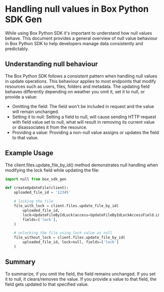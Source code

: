 # Handling null values in Box Python SDK Gen

While using Box Python SDK it's important to understand how null values behave. This document provides a general overview of null value behaviour in Box Python SDK to help developers manage data consistently and predictably.

## Understanding null behaviour

The Box Python SDK follows a consistent pattern when handling null values in update operations. This behaviour applies to most endpoints that modify resources such as users, files, folders and metadata. The updating field behaves differently depending on weather you omit it, set it to null, or provide a value:

- Omitting the field: The field won't be included in request and the value will remain unchanged.
- Setting it to null: Setting a field to null, will cause sending HTTP request with field value set to null, what will result in removing its current value or disassociates it from the resource.
- Providing a value: Providing a non-null value assigns or updates the field to that value.

## Example Usage

The client.files.update_file_by_id() method demonstrates null handling when modifying the lock field while updating the file:

```python
import null from box_sdk_gen

def createUpdateFile(client):
    uploaded_file_id = '12345'

    # locking the file
    file_with_lock = client.files.update_file_by_id(
        uploaded_file_id,
        lock=UpdateFileByIdLock(access=UpdateFileByIdLockAccessField.LOCK),
        fields=['lock'],
    )

    # unlocking the file using lock value as null
    file_without_lock = client.files.update_file_by_id(
        uploaded_file_id, lock=null, fields=['lock']
    )
```

## Summary

To summarize, if you omit the field, the field remains unchanged. If you set it to null, it clears/removes the value. If you provide a value to that field, the field gets updated to that specified value.
